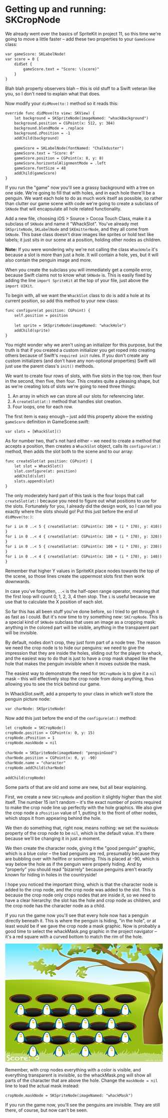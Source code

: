 # Getting up and running: SKCropNode

We already went over the basics of SpriteKit in project 11, so this time we're going to move a little faster – add these two properties to your `GameScene` class:

    var gameScore: SKLabelNode!
    var score = 0 {
        didSet {
            gameScore.text = "Score: \(score)"
        }
    }

Blah blah property observers blah – this is old stuff to a Swift veteran like you, so I don't need to explain what that does.

Now modify your `didMove(to:)` method so it reads this:

    override func didMove(to view: SKView) {
        let background = SKSpriteNode(imageNamed: "whackBackground")
        background.position = CGPoint(x: 512, y: 384)
        background.blendMode = .replace
        background.zPosition = -1
        addChild(background)

        gameScore = SKLabelNode(fontNamed: "Chalkduster")
        gameScore.text = "Score: 0"
        gameScore.position = CGPoint(x: 8, y: 8)
        gameScore.horizontalAlignmentMode = .left
        gameScore.fontSize = 48
        addChild(gameScore)
    }

If you run the "game" now you'll see a grassy background with a tree on one side. We're going to fill that with holes, and in each hole there'll be a penguin. We want each hole to do as much work itself as possible, so rather than clutter our game scene with code we're going to create a subclass of `SKNode` that will encapsulate all hole related functionality.

Add a new file, choosing iOS > Source > Cocoa Touch Class, make it a subclass of `SKNode` and name it "WhackSlot". You've already met `SKSpriteNode`, `SKLabelNode` and `SKEmitterNode`, and they all come from `SKNode`. This base class doesn't draw images like sprites or hold text like labels; it just sits in our scene at a position, holding other nodes as children.

**Note:** If you were wondering why we're not calling the class `WhackHole` it's because a slot is more than just a hole. It will contain a hole, yes, but it will also contain the penguin image and more.

When you create the subclass you will immediately get a compile error, because Swift claims not to know what `SKNode` is. This is easily fixed by adding the line `import SpriteKit` at the top of your file, just above the `import UIKit`.

To begin with, all we want the `WhackSlot` class to do is add a hole at its current position, so add this method to your new class:

    func configure(at position: CGPoint) {
        self.position = position

        let sprite = SKSpriteNode(imageNamed: "whackHole")
        addChild(sprite)
    }

You might wonder why we aren't using an initializer for this purpose, but the truth is that if you created a custom initializer you get roped into creating others because of Swift's `required init` rules. If you don't create any custom initializers (and don't have any non-optional properties) Swift will just use the parent class's `init()` methods.

We want to create four rows of slots, with five slots in the top row, then four in the second, then five, then four. This creates quite a pleasing shape, but as we're creating lots of slots we're going to need three things:

1. An array in which we can store all our slots for referencing later.
2. A `createSlot(at:)` method that handles slot creation.
3. Four loops, one for each row.

The first item is easy enough – just add this property above the existing `gameScore` definition in GameScene.swift:

    var slots = [WhackSlot]()

As for number two, that's not hard either – we need to create a method that accepts a position, then creates a `WhackSlot` object, calls its `configure(at:)` method, then adds the slot both to the scene and to our array:

    func createSlot(at position: CGPoint) {
        let slot = WhackSlot()
        slot.configure(at: position)
        addChild(slot)
        slots.append(slot)
    }

The only moderately hard part of this task is the four loops that call `createSlot(at:)` because you need to figure out what positions to use for the slots. Fortunately for you, I already did the design work, so I can tell you exactly where the slots should go! Put this just before the end of `didMove(to:)`:

    for i in 0 ..< 5 { createSlot(at: CGPoint(x: 100 + (i * 170), y: 410)) }
    for i in 0 ..< 4 { createSlot(at: CGPoint(x: 180 + (i * 170), y: 320)) }
    for i in 0 ..< 5 { createSlot(at: CGPoint(x: 100 + (i * 170), y: 230)) }
    for i in 0 ..< 4 { createSlot(at: CGPoint(x: 180 + (i * 170), y: 140)) }

Remember that higher Y values in SpriteKit place nodes towards the top of the scene, so those lines create the uppermost slots first then work downwards.

In case you've forgotten, `..<` is the half-open range operator, meaning that the first loop will count 0, 1, 2, 3, 4 then stop. The `i` is useful because we use that to calculate the X position of each slot.

So far this has all been stuff you've done before, so I tried to get through it as fast as I could. But it's now time to try something new: `SKCropNode`. This is a special kind of `SKNode` subclass that uses an image as a cropping mask: anything in the colored part will be visible, anything in the transparent part will be invisible.

By default, nodes don't crop, they just form part of a node tree. The reason we need the crop node is to hide our penguins: we need to give the impression that they are inside the holes, sliding out for the player to whack, and the easiest way to do that is just to have a crop mask shaped like the hole that makes the penguin invisible when it moves outside the mask.

The easiest way to demonstrate the need for `SKCropNode` is to give it a `nil` mask – this will effectively stop the crop node from doing anything, thus allowing you to see the trick behind our game.

In WhackSlot.swift, add a property to your class in which we'll store the penguin picture node:

    var charNode: SKSpriteNode!

Now add this just before the end of the `configure(at:)` method:

    let cropNode = SKCropNode()
    cropNode.position = CGPoint(x: 0, y: 15)
    cropNode.zPosition = 1
    cropNode.maskNode = nil

    charNode = SKSpriteNode(imageNamed: "penguinGood")
    charNode.position = CGPoint(x: 0, y: -90)
    charNode.name = "character"
    cropNode.addChild(charNode)

    addChild(cropNode)

Some parts of that are old and some are new, but all bear explaining.

First, we create a new `SKCropNode` and position it slightly higher than the slot itself. The number 15 isn't random – it's the exact number of points required to make the crop node line up perfectly with the hole graphics. We also give the crop node a `zPosition` value of 1, putting it to the front of other nodes, which stops it from appearing behind the hole.

We then do something that, right now, means nothing: we set the `maskNode` property of the crop node to be `nil`, which is the default value. It's there because we'll be changing it in just a moment.

We then create the character node, giving it the "good penguin" graphic, which is a blue color – the bad penguins are red, presumably because they are bubbling over with hellfire or something. This is placed at -90, which is way below the hole as if the penguin were properly hiding. And by "properly" you should read "bizarrely" because penguins aren't exactly known for hiding in holes in the countryside!

I hope you noticed the important thing, which is that the character node is added to the crop node, and the crop node was added to the slot. This is because the crop node only crops nodes that are inside it, so we need to have a clear hierarchy: the slot has the hole and crop node as children, and the crop node has the character node as a child.

If you run the game now you'll see that every hole now has a penguin directly beneath it. This is where the penguin is hiding, "in the hole", or at least would be if we gave the crop node a mask graphic. Now is probably a good time to select the whackMask.png graphic in the project navigator – it's a red square with a curved bottom to match the rim of the hole.

![Our penguins are positioned just below their holes, and they'll become invisible once added to a crop node.](14-1.png)

Remember, with crop nodes everything with a color is visible, and everything transparent is invisible, so the whackMask.png will show all parts of the character that are above the hole. Change the `maskNode = nil` line to load the actual mask instead:

    cropNode.maskNode = SKSpriteNode(imageNamed: "whackMask")

If you run the game now, you'll see the penguins are invisible. They are still there, of course, but now can't be seen.
